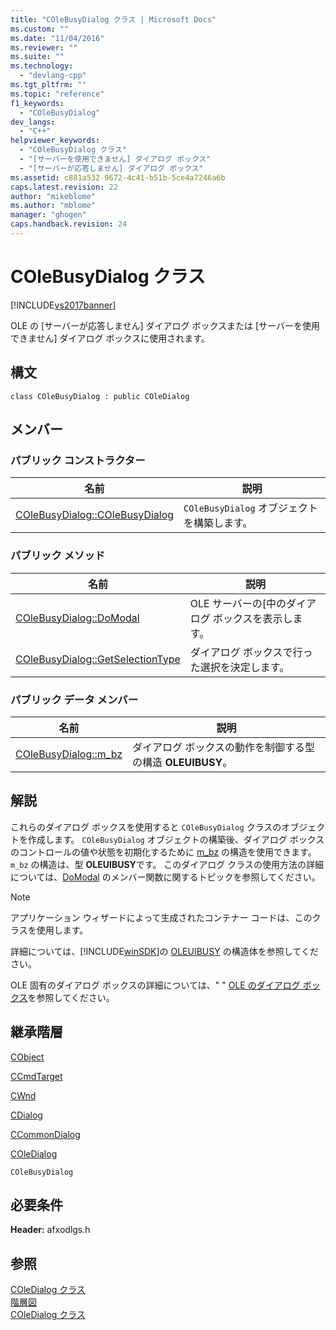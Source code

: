 ```yaml
---
title: "COleBusyDialog クラス | Microsoft Docs"
ms.custom: ""
ms.date: "11/04/2016"
ms.reviewer: ""
ms.suite: ""
ms.technology: 
  - "devlang-cpp"
ms.tgt_pltfrm: ""
ms.topic: "reference"
f1_keywords: 
  - "COleBusyDialog"
dev_langs: 
  - "C++"
helpviewer_keywords: 
  - "COleBusyDialog クラス"
  - "[サーバーを使用できません] ダイアログ ボックス"
  - "[サーバーが応答しません] ダイアログ ボックス"
ms.assetid: c881a532-9672-4c41-b51b-5ce4a7246a6b
caps.latest.revision: 22
author: "mikeblome"
ms.author: "mblome"
manager: "ghogen"
caps.handback.revision: 24
---
```

# COleBusyDialog クラス
[!INCLUDE[vs2017banner](../../assembler/inline/includes/vs2017banner.md)]

OLE の \[サーバーが応答しません\] ダイアログ ボックスまたは \[サーバーを使用できません\] ダイアログ ボックスに使用されます。  
  
## 構文  
  
```  
class COleBusyDialog : public COleDialog  
```  
  
## メンバー  
  
### パブリック コンストラクター  
  
|名前|説明|  
|--------|--------|  
|[COleBusyDialog::COleBusyDialog](../Topic/COleBusyDialog::COleBusyDialog.md)|`COleBusyDialog` オブジェクトを構築します。|  
  
### パブリック メソッド  
  
|名前|説明|  
|--------|--------|  
|[COleBusyDialog::DoModal](../Topic/COleBusyDialog::DoModal.md)|OLE サーバーの\[中のダイアログ ボックスを表示します。|  
|[COleBusyDialog::GetSelectionType](../Topic/COleBusyDialog::GetSelectionType.md)|ダイアログ ボックスで行った選択を決定します。|  
  
### パブリック データ メンバー  
  
|名前|説明|  
|--------|--------|  
|[COleBusyDialog::m\_bz](../Topic/COleBusyDialog::m_bz.md)|ダイアログ ボックスの動作を制御する型の構造 **OLEUIBUSY**。|  
  
## 解説  
 これらのダイアログ ボックスを使用すると `COleBusyDialog` クラスのオブジェクトを作成します。  `COleBusyDialog` オブジェクトの構築後、ダイアログ ボックスのコントロールの値や状態を初期化するために [m\_bz](../Topic/COleBusyDialog::m_bz.md) の構造を使用できます。  `m_bz` の構造は、型 **OLEUIBUSY**です。  このダイアログ クラスの使用方法の詳細については、[DoModal](../Topic/COleBusyDialog::DoModal.md) のメンバー関数に関するトピックを参照してください。  
  
> [!NOTE]
>  アプリケーション ウィザードによって生成されたコンテナー コードは、このクラスを使用します。  
  
 詳細については、[!INCLUDE[winSDK](../../atl/includes/winsdk_md.md)]の [OLEUIBUSY](http://msdn.microsoft.com/library/windows/desktop/ms682493) の構造体を参照してください。  
  
 OLE 固有のダイアログ ボックスの詳細については、" " [OLE のダイアログ ボックス](../../mfc/dialog-boxes-in-ole.md)を参照してください。  
  
## 継承階層  
 [CObject](../Topic/CObject%20Class.md)  
  
 [CCmdTarget](../Topic/CCmdTarget%20Class.md)  
  
 [CWnd](../Topic/CWnd%20Class.md)  
  
 [CDialog](../../mfc/reference/cdialog-class.md)  
  
 [CCommonDialog](../Topic/CCommonDialog%20Class.md)  
  
 [COleDialog](../../mfc/reference/coledialog-class.md)  
  
 `COleBusyDialog`  
  
## 必要条件  
 **Header:** afxodlgs.h  
  
## 参照  
 [COleDialog クラス](../../mfc/reference/coledialog-class.md)   
 [階層図](../../mfc/hierarchy-chart.md)   
 [COleDialog クラス](../../mfc/reference/coledialog-class.md)
